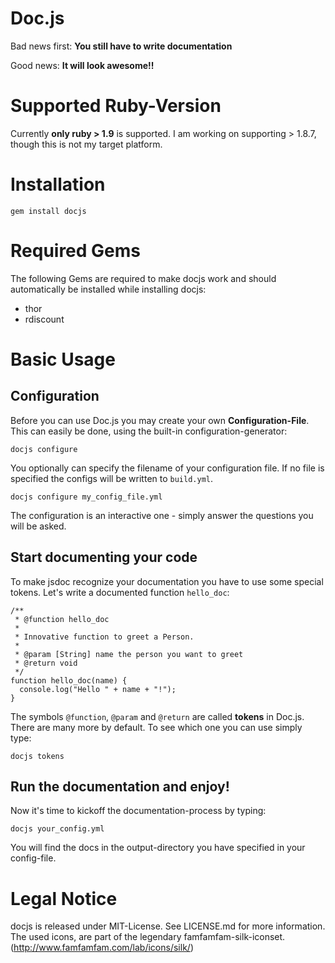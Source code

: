 Doc.js
======
Bad news first: **You still have to write documentation**

Good news: **It will look awesome!!**


Supported Ruby-Version
======================
Currently **only ruby > 1.9** is supported. I am working on supporting > 1.8.7, though this is not 
my target platform.


Installation
============
    gem install docjs    


Required Gems
=============
The following Gems are required to make docjs work and should automatically be 
installed while installing docjs:

  - thor
  - rdiscount
  

Basic Usage
===========

Configuration
-------------
Before you can use Doc.js you may create your own **Configuration-File**. This 
can easily be done, using the built-in 
configuration-generator:

    docjs configure
    
You optionally can specify the filename of your configuration file. If no file 
is specified the configs will be written to `build.yml`.

    docjs configure my_config_file.yml

The configuration is an interactive one - simply answer the questions you will 
be asked.


Start documenting your code
---------------------------
To make jsdoc recognize your documentation you have to use some special tokens.
Let's write a documented function `hello_doc`:
    
    /**
     * @function hello_doc
     *
     * Innovative function to greet a Person.
     *
     * @param [String] name the person you want to greet
     * @return void
     */
    function hello_doc(name) {
      console.log("Hello " + name + "!");
    }
    
The symbols `@function`, `@param` and `@return` are called **tokens** in Doc.js. 
There are many more by default. To see which one you can use simply type:

    docjs tokens
  

Run the documentation and enjoy!
--------------------------------
Now it's time to kickoff the documentation-process by typing:

    docjs your_config.yml

You will find the docs in the output-directory you have specified in your 
config-file.


Legal Notice
============
docjs is released under MIT-License. See LICENSE.md for more information.
The used icons, are part of the legendary famfamfam-silk-iconset. (http://www.famfamfam.com/lab/icons/silk/)
